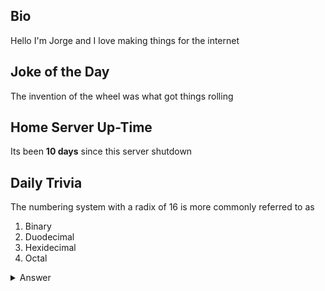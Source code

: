 ## Bio

Hello I'm Jorge and I love making things for the internet

## Joke of the Day

The invention of the wheel was what got things rolling

## Home Server Up-Time

Its been **10 days** since this server shutdown


## Daily Trivia

The numbering system with a radix of 16 is more commonly referred to as 
 1. Binary
 2. Duodecimal
 3. Hexidecimal
 4. Octal

<details>
  <summary>Answer</summary>
  Hexidecimal
</details>
